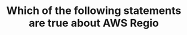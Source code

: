 ---
layout: all-exams
title: "Which of the following statements are true about AWS Regio"
blurb: "AWS Regions are made up of two or more availability zones, and those separate Availability Zones have independent cooling, power and security. That provid"
quid: 132
---